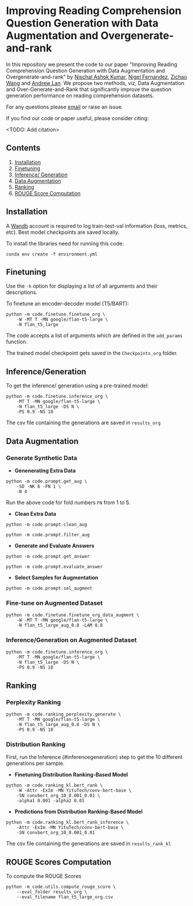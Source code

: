 # Improving Reading Comprehension Question Generation with Data Augmentation and Overgenerate-and-rank

In this repository we present the code to our paper "Improving Reading Comprehension Question Generation with Data Augmentation and Overgenerate-and-rank" by [Nischal Ashok Kumar](https://nish-19.github.io/), [Nigel Fernandez](https://www.linkedin.com/in/ni9elf/), [Zichao Wang](https://zw16.web.rice.edu/) and [Andrew Lan](https://people.umass.edu/~andrewlan/). We propose two methods, viz, Data Augmentation and Over-Generate-and-Rank that significantly improve the question generation performance on reading comprehension datasets. 

For any questions please [email](mailto:nashokkumar@umass.edu) or raise an issue.

If you find our code or paper useful, please consider citing:

<TODO: Add citation>

## Contents 

1. [Installation](#installation) 
2. [Finetuning](#finetuning)
3. [Inference/ Generation](#inferencegeneration)
4. [Data Augmentation](#data-augmentation) 
5. [Ranking](#ranking)
6. [ROUGE Score Computation](#rouge-scores-computation)

## Installation

A [Wandb](https://wandb.ai/site) account is required to log train-test-val information (loss, metrics, etc). Best model checkpoints are saved locally.


To install the libraries need for running this code: 

```
conda env create -f environment.yml
```

## Finetuning

Use the ```-h``` option for displaying a list of all arguments and their descriptions. 

To finetune an encoder-decoder model (T5/BART):

```
python -m code.finetune.finetune_org \
    -W -MT T -MN google/flan-t5-large \
    -N flan_t5_large
```

The code accepts a list of arguments which are defined in the ```add_params``` function. 

The trained model checkpoint gets saved in the ```Checkpoints_org``` folder. 

## Inference/Generation

To get the inference/ generation using a pre-trained model: 

```
python -m code.finetune.inference_org \
    -MT T -MN google/flan-t5-large \
    -N flan_t5_large -DS N \
    -PS 0.9 -NS 10
```

The csv file containing the generations are saved in ```results_org```

## Data Augmentation

### Generate Synthetic Data

* **Genenerating Extra Data**

```
python -m code.prompt.get_aug \
    -SD -NK 6 -FN 1 \
    -N 4
```

Run the above code for fold numbers ```FN``` from 1 to 5. 

* **Clean Extra Data**

```
python -m code.prompt.clean_aug 

python -m code.prompt.filter_aug 
```

* **Generate and Evaluate Answers**

```
python -m code.prompt.get_answer 

python -m code.prompt.evaluate_answer 
```

* **Select Samples for Augmentation**

```
python -m code.prompt.sel_augment 
```

### Fine-tune on Augmented Dataset
```
python -m code.finetune.finetune_org_data_augment \
    -W -MT T -MN google/flan-t5-large \
    -N flan_t5_large_aug_0.8 -LAM 0.8
```

### Inference/Generation on Augmented Dataset 
```
python -m code.finetune.inference_org \
    -MT T -MN google/flan-t5-large \
    -N flan_t5_large -DS N \
    -PS 0.9 -NS 10
```

## Ranking

### Perplexity Ranking
```
python -m code.ranking_perplexity.generate \
    -MT T -MN google/flan-t5-large \
    -N flan_t5_large_aug_0.8 -DS N \
    -PS 0.9 -NS 10
```

### Distribution Ranking

First, run the Inference (#inferencegeneration) step to get the 10 different generations per sample. 

* **Finetuning Distribution Ranking-Based Model**
```
python -m code.ranking_kl.bert_rank \
    -W -Attr -ExIm -MN YituTech/conv-bert-base \
    -SN convbert_org_10_0.001_0.01 \
    -alpha1 0.001 -alpha2 0.01
```

* **Predictions from Distribution Ranking-Based Model**
```
python -m code.ranking_kl.bert_rank_inference \
    -Attr -ExIm -MN YituTech/conv-bert-base \
    -SN convbert_org_10_0.001_0.01
```

The csv file containing the generations are saved in ```results_rank_kl```


## ROUGE Scores Computation

To compute the ROUGE Scores

```
python -m code.utils.compute_rouge_score \
    --eval_folder results_org \
    --eval_filename flan_t5_large_org.csv
```